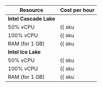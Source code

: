 | Resource | Cost per hour |
|---------------|-----------------------------------------------|
| **Intel Cascade Lake** |
| 50% vCPU | {{ sku|RUB|mdb.zk.kafka.v2.cpu.c50|string }} |
| 100% vCPU | {{ sku|RUB|mdb.zk.kafka.v2.cpu.c100|string }} |
| RAM (for 1 GB) | {{ sku|RUB|mdb.zk.kafka.v2.ram|string }} |
| **Intel Ice Lake** |
| 50% vCPU | {{ sku|RUB|mdb.zk.kafka.v3.cpu.c50|string }} |
| 100% vCPU | {{ sku|RUB|mdb.zk.kafka.v3.cpu.c100|string }} |
| RAM (for 1 GB) | {{ sku|RUB|mdb.zk.kafka.v3.ram|string }} |
